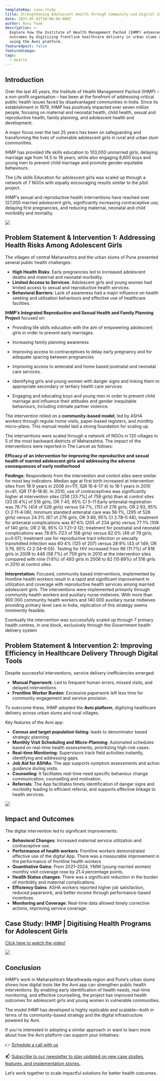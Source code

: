 ```yaml
---
templateKey: case-study
title: Strengthening Adolescent Health through Community-Led Digital Interventions
date: 2025-05-02T10:00:00.000Z
author: Avni Team
description: >-
  Explore how the Institute of Health Management Pachod (IHMP) enhanced adolescent health 
  outcomes by digitizing frontline healthcare delivery in urban slums and rural communities 
  using the Avni platform.
featuredpost: false
featuredimage: 
tags:
  - Health
---
```


## Introduction

Over the last 45 years, the Institute of Health Management Pachod (IHMP) – a non-profit
organisation – has been at the forefront of addressing critical public health issues faced by
disadvantaged communities in India. Since its establishment in 1979, IHMP has positively impacted
over seven million people, focusing on maternal and neonatal health, child health, sexual and
reproductive health, family planning, and adolescent health and development.

A major focus over the last 25 years has been on safeguarding and transforming the lives of
vulnerable adolescent girls in rural and urban slum communities.

IHMP has provided life skills education to 103,000 unmarried girls, delaying marriage age from 14.5
to 18 years, while also engaging 8,600 boys and young men to prevent child marriage and promote
gender-equitable behaviours.

The Life skills Education for adolescent girls was scaled up through a network of 7 NGOs with equally
encouraging results similar to the pilot project.

IHMP’s sexual and reproductive health interventions have reached over 127,000 married adolescent
girls, significantly increasing contraceptive use, delaying first pregnancies, and reducing maternal,
neonatal and child morbidity and mortality.

<div style="width: 70%">
    <img src="/img/2025-05-02-ihmp-strengthening-adolescent-health/I1.webp">
</div>

## Problem Statement & Intervention 1: Addressing Health Risks Among Adolescent Girls

The villages of central Maharashtra and the urban slums of Pune presented several public health
challenges:

- **High Health Risks**: Early pregnancies led to increased adolescent deaths and maternal and neonatal morbidity.
- **Limited Access to Services**: Adolescent girls and young women had limited access to sexual and
reproductive health services.
- **Behavioral Barriers**: Lack of awareness had a major influence on health seeking and utilisation
behaviours and effective use of healthcare facilities.

**IHMP’s Integrated Reproductive and Sexual Health and Family Planning Project** focused on:

- Providing life skills education with the aim of empowering adolescent girls in order to prevent
early marriages.
- Increasing family planning awareness

- Improving access to contraceptives to delay early pregnancy and for adequate spacing between
pregnancies
- Improving access to antenatal and home based postnatal and neonatal care services.
- Identifying girls and young women with danger signs and linking them to appropriate
secondary or tertiary health care services
- Engaging and educating boys and young men in order to prevent child marriage and influence
their attitudes and gender inequitable behaviours, including intimate partner violence.

The intervention relied on a **community-based model**, led by ASHA workers through regular home
visits, paper-based registers, and monthly micro-plans. This manual model laid a strong foundation
for scaling up.

The interventions were scaled through a network of NGOs in 120 villages in 5 of the most backward
districts of Maharashtra. The impact of the interventions were reported in The Lancet as follows:

**Efficacy of an intervention for improving the reproductive and sexual health of married adolescent
girls and addressing the adverse consequences of early motherhood**

**Findings:** Respondents from the intervention and control sites were similar for most key indicators.
Median age at first birth increased at intervention sites from 16·9 years in 2008 (n=111, IQR
16·4–17·4) to 18·1 years in 2010 (n=61, IQR 17·8–18·8). In 2010, use of contraceptives was
significantly higher at intervention sites (256 [33·7%] of 759 girls) than at control sites (33 [6·4%] of
516 girls; OR 7·45, 95% CI 5–11·Early antenatal registration was 78·7% (414 of 526 girls) versus
54·7%, (151 of 276 girls; OR 2·93, 95% CI 2·11–4·06); minimum standard antenatal care was 56·1%,
(295 of 526 girls) versus 24·3% (67 of 276 girls; OR 3·89, 95% CI 2·78–5·48); treatment for antenatal
complications was 87·6% (205 of 234 girls) versus 77·1% (108 of 140 girls; OR 2·18, 95% CI
1·21–3·12); treatment for postnatal and neonatal complications was 78·8% (123 of 156 girls) versus
62.0% (49 of 79 girls; p=0·07); treatment use for reproductive tract infection or sexually transmitted
infection was 60·4% (125 of 207) versus 28·9% (43 of 149; OR 3·76, 95% CI 2·34–6·05). Testing for
HIV increased from 96 (11·7%) of 818 girls in 2008 to 446 (58·7%) of 759 girls in 2010 at the
intervention sites compared with nine (1·8%) of 493 girls in 2008 to 82 (15·89%) of 516 girls in 2010
at control sites.

**Interpretation:** Focused, community based interventions, implemented by frontline health workers
result in a rapid and significant improvement in utilization and coverage with reproductive health
services among married adolescent girls. The interventions were implemented primarily through
community health workers and auxiliary nurse midwives. With more than 900 000 community health
workers and 140 000 auxiliary nurse midwives providing primary level care in India, replication of
this strategy seems imminently feasible.

Eventually the intervention was successfully scaled up through 7 primary health centres, in one
block, exclusively through the Government health delivery system

## Problem Statement & Intervention 2: Improving Efficiency in Healthcare Delivery Through Digital Tools

Despite successful interventions, service delivery inefficiencies emerged:

- **Manual Paperwork**: Led to frequent human errors, missed visits, and delayed interventions.
- **Frontline Worker Burden**: Excessive paperwork left less time for community engagement and service provision.

To overcome these, IHMP adopted the **Avni platform**, digitizing healthcare delivery across urban slums and rural villages.

Key features of the Avni app:

- **Census and target population listing**: leads to denominator based strategic
planning
- **Monthly Visit Scheduling and Micro-Planning**: Automated schedules based on real-time health assessments, prioritizing high-risk cases.
- **Real-time Monitoring**: Supervisors track field activities instantly, identifying and addressing gaps.
- **Job Aid for ASHAs**: The app supports symptom assessments and action guidance during visits.
- **Counseling**: It facilitates real-time need specific behaviour change
communication, counselling and motivation.
- **Referrals**: The App facilitates timely identification of danger signs and morbidity
leading to efficient referral, and supports effective linkage to health services.

<div style="width: 70%">
    <img src="/img/2025-05-02-ihmp-strengthening-adolescent-health/I2.webp">
</div>

## Impact and Outcomes

The digital intervention led to significant improvements:

- **Behavioral Changes**: Increased maternal service utilization and contraceptive use.
- **Performance of health workers**: Frontline workers demonstrated effective use
of the digital App. There was a measurable improvement in the performance of
frontline health workers
- **Quantitative Gains**: From 2021–2024, YMW (young married women) monthly visit coverage rose by 21.4 percentage points.
- **Health Status changes**: There was a significant reduction in the burden of
morbidity and maternal complications.
- **Efficiency Gains**: ASHA workers reported higher job satisfaction, reduced paperwork, and better income through performance-based incentives.
- **Monitoring and Coverage**: Real-time data allowed timely corrective actions, improving service coverage.

<h2>Case Study: IHMP | Digitising Health Programs for Adolescent Girls</h2>

<p>
  <a href="https://www.youtube.com/watch?v=l8MKie7cSms&list=PLEy8ff0CKDBkFhqQ95itFuEJMf38HwLBx" target="_blank" rel="noopener noreferrer">
     Click here to watch the video!
  </a>
</p>


<div style="width: 70%">
    <img src="/img/2025-05-02-ihmp-strengthening-adolescent-health/IHMP.webp">
</div>

## Conclusion

IHMP’s work in Maharashtra’s Marathwada region and Pune’s urban slums shows how digital tools like the Avni app can strengthen public health interventions. By enabling early identification of health needs, real-time monitoring, and effective counselling, the project has improved health outcomes for adolescent girls and young women in vulnerable communities.

The model IHMP has developed is highly replicable and scalable—both in terms of its community-based strategy and the digital infrastructure powered by Avni.

If you're interested in adopting a similar approach or want to learn more about how the Avni platform can support your initiatives:

<p>
👉 <a href="https://calendly.com/avnisupport-samanvayfoundation/product-demo-and-discussion?embed_domain=avniproject.org&embed_type=PopupText" target="_blank" rel="noopener noreferrer">
Schedule a call with us
</a>
</p>

<p>
📬 <a href="https://avniproject.us17.list-manage.com/subscribe?u=5f3876f49a7603817af2856b9&id=c9fdedc9e7" target="_blank" rel="noopener noreferrer">
Subscribe to our newsletter to stay updated on new case studies, features, and implementation stories.
</a>
</p>

Let’s work together to scale impactful solutions for better health outcomes.